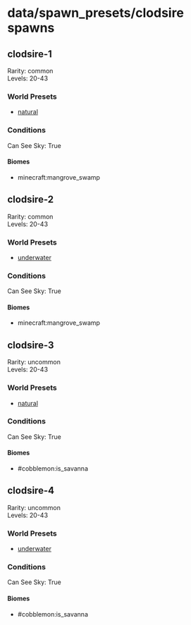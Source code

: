 # data/spawn_presets/clodsire spawns  
  
## clodsire-1  
Rarity: common  
Levels: 20-43  
  
### World Presets  
* [natural](/data/spawn_data/natural.md)  
  
### Conditions  
Can See Sky: True  
  
#### Biomes  
  * minecraft:mangrove_swamp
  
  
## clodsire-2  
Rarity: common  
Levels: 20-43  
  
### World Presets  
* [underwater](/data/spawn_data/underwater.md)  
  
### Conditions  
Can See Sky: True  
  
#### Biomes  
  * minecraft:mangrove_swamp
  
  
## clodsire-3  
Rarity: uncommon  
Levels: 20-43  
  
### World Presets  
* [natural](/data/spawn_data/natural.md)  
  
### Conditions  
Can See Sky: True  
  
#### Biomes  
  * #cobblemon:is_savanna
  
  
## clodsire-4  
Rarity: uncommon  
Levels: 20-43  
  
### World Presets  
* [underwater](/data/spawn_data/underwater.md)  
  
### Conditions  
Can See Sky: True  
  
#### Biomes  
  * #cobblemon:is_savanna
  
